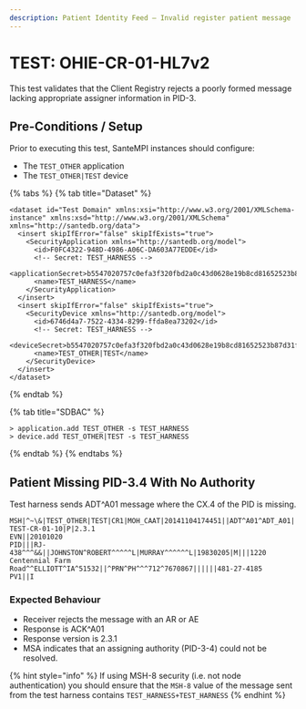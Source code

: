 ```yaml
---
description: Patient Identity Feed – Invalid register patient message
---
```


# TEST: OHIE-CR-01-HL7v2

This test validates that the Client Registry rejects a poorly formed message lacking appropriate assigner information in PID-3.&#x20;

## Pre-Conditions / Setup

Prior to executing this test, SanteMPI instances should configure:&#x20;

* The `TEST_OTHER` application
* The `TEST_OTHER|TEST` device

{% tabs %}
{% tab title="Dataset" %}
```markup
<dataset id="Test Domain" xmlns:xsi="http://www.w3.org/2001/XMLSchema-instance" xmlns:xsd="http://www.w3.org/2001/XMLSchema" xmlns="http://santedb.org/data">
  <insert skipIfError="false" skipIfExists="true">
    <SecurityApplication xmlns="http://santedb.org/model">
      <id>F0FC4322-948D-4986-A06C-DA603A77EDDE</id>
      <!-- Secret: TEST_HARNESS -->
      <applicationSecret>b5547020757c0efa3f320fbd2a0c43d0628e19b8cd81652523b87d31fc54f5ec</applicationSecret>
      <name>TEST_HARNESS</name>
    </SecurityApplication>
  </insert>
  <insert skipIfError="false" skipIfExists="true">
    <SecurityDevice xmlns="http://santedb.org/model">
      <id>6746d4a7-7522-4334-8299-ffda8ea73202</id>
      <!-- Secret: TEST_HARNESS -->
      <deviceSecret>b5547020757c0efa3f320fbd2a0c43d0628e19b8cd81652523b87d31fc54f5ec</deviceSecret>
      <name>TEST_OTHER|TEST</name>
    </SecurityDevice>
  </insert>
</dataset>
```
{% endtab %}

{% tab title="SDBAC" %}
```
> application.add TEST_OTHER -s TEST_HARNESS
> device.add TEST_OTHER|TEST -s TEST_HARNESS
```
{% endtab %}
{% endtabs %}



## Patient Missing PID-3.4 With No Authority

Test harness sends ADT^A01 message where the CX.4 of the PID is missing.

```
MSH|^~\&|TEST_OTHER|TEST|CR1|MOH_CAAT|20141104174451||ADT^A01^ADT_A01| TEST-CR-01-10|P|2.3.1
EVN||20101020
PID|||RJ-438^^^&&||JOHNSTON^ROBERT^^^^^L|MURRAY^^^^^^L|19830205|M|||1220 Centennial Farm Road^^ELLIOTT^IA^51532||^PRN^PH^^^712^7670867||||||481-27-4185
PV1||I
```

### Expected Behaviour

* Receiver rejects the message with an AR or AE
* Response is ACK^A01
* Response version is 2.3.1
* MSA indicates that an assigning authority (PID-3-4) could not be resolved.

{% hint style="info" %}
If using MSH-8 security (i.e. not node authentication) you should ensure that the `MSH-8` value of the message sent from the test harness contains `TEST_HARNESS+TEST_HARNESS`
{% endhint %}

